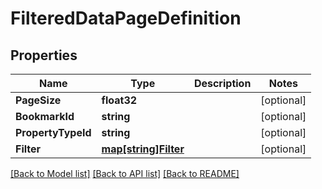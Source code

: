 # FilteredDataPageDefinition

## Properties

Name | Type | Description | Notes
------------ | ------------- | ------------- | -------------
**PageSize** | **float32** |  | [optional] 
**BookmarkId** | **string** |  | [optional] 
**PropertyTypeId** | **string** |  | [optional] 
**Filter** | [**map[string]Filter**](Filter.md) |  | [optional] 

[[Back to Model list]](../README.md#documentation-for-models) [[Back to API list]](../README.md#documentation-for-api-endpoints) [[Back to README]](../README.md)


